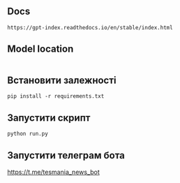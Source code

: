 ## Docs
```https://gpt-index.readthedocs.io/en/stable/index.html```

## Model location
```Downloading url https://huggingface.co/TheBloke/Llama-2-13B-chat-GGML/resolve/main/llama-2-13b-chat.ggmlv3.q4_0.bin to path /Users/emojiestore/Library/Caches/llama_index/models/llama-2-13b-chat.ggmlv3.q4_0.bin
```


## Встановити залежності 
```pip install -r requirements.txt```


## Запустити скрипт 
```python run.py```

## Запустити телеграм бота
https://t.me/tesmania_news_bot
